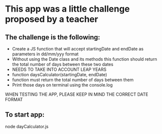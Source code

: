 # This app was a little challenge proposed by a teacher

## The challenge is the following:

- Create a JS function that will accept startingDate and endDate as parameters in dd/mm/yyy format
- Without using the Date class and its methods this function should return the total number of days between these two dates
- NEEDS TO TAKE INTO ACCOUNT LEAP YEARS
- function daysCalculator(startingDate, endDate)
- function must return the total number of days between them
- Print those days on terminal using the console.log

WHEN TESTING THE APP, PLEASE KEEP IN MIND THE CORRECT DATE FORMAT

## To start app:

node dayCalculator.js

